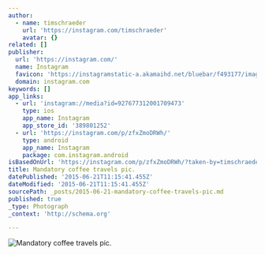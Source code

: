```yaml
---
author:
  - name: timschraeder
    url: 'https://instagram.com/timschraeder'
    avatar: {}
related: []
publisher:
  url: 'https://instagram.com/'
  name: Instagram
  favicon: 'https://instagramstatic-a.akamaihd.net/bluebar/f493177/images/ico/favicon.ico'
  domain: instagram.com
keywords: []
app_links:
  - url: 'instagram://media?id=927677312001709473'
    type: ios
    app_name: Instagram
    app_store_id: '389801252'
  - url: 'https://instagram.com/p/zfxZmoDRWh/'
    type: android
    app_name: Instagram
    package: com.instagram.android
isBasedOnUrl: 'https://instagram.com/p/zfxZmoDRWh/?taken-by=timschraeder'
title: Mandatory coffee travels pic.
datePublished: '2015-06-21T11:15:41.455Z'
dateModified: '2015-06-21T11:15:41.455Z'
sourcePath: _posts/2015-06-21-mandatory-coffee-travels-pic.md
published: true
_type: Photograph
_context: 'http://schema.org'

---
```

![Mandatory coffee travels pic&period;](https://igcdn-photos-c-a.akamaihd.net/hphotos-ak-xtp1/t51.2885-15/10983603_942853142394090_1209207385_n.jpg)